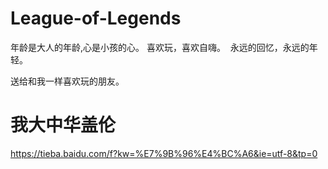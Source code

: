 # League-of-Legends

年龄是大人的年龄,心是小孩的心。 喜欢玩，喜欢自嗨。  永远的回忆，永远的年轻。

送给和我一样喜欢玩的朋友。


# 我大中华盖伦

https://tieba.baidu.com/f?kw=%E7%9B%96%E4%BC%A6&ie=utf-8&tp=0

